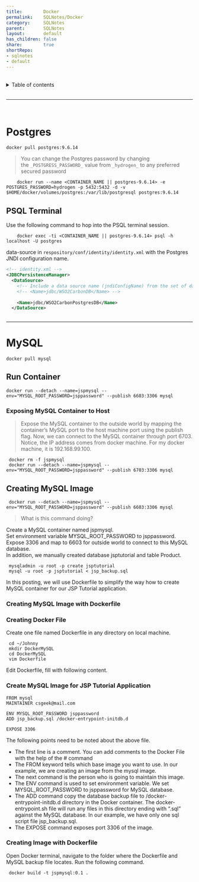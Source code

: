 ```yaml
---  
title:        Docker          
permalink:    SQLNotes/Docker          
category:     SQLNotes          
parent:       SQLNotes          
layout:       default          
has_children: false          
share:        true          
shortRepo:          
- sqlnotes          
- default          
---  
```

    
          
          
<br/>          
          
<details markdown="block">                
<summary>                
Table of contents                
</summary>                
{: .text-delta }                
1. TOC                
{:toc}                
</details>                
          
<br/>                
          
***                
          
<br/>         
    
# Postgres    
    
```shell    
docker pull postgres:9.6.14    
```    
    
> You can change the Postgres password by changing the `_POSTGRESS_PASSWORD_` value from `_hydrogen_` to any preferred secured password    
    
		docker run --name <CONTAINER_NAME || postgres-9.6.14> -e POSTGRES_PASSWORD=hydrogen -p 5432:5432 -d -v $HOME/docker/volumes/postgres:/var/lib/postgresql postgres:9.6.14    
    
## PSQL Terminal    
    
Use the following command to hop into the PSQL terminal session.    
    
		docker exec -ti <CONTAINER_NAME || postgres-9.6.14> psql -h localhost -U postgres    
    
data-source in `respository/conf/identity/identity.xml` with the Postgres JNDI configuration name.    
    
```xml    
<!-- identity.xml -->      
<JDBCPersistenceManager>      
  <DataSource>      
    <!-- Include a data source name (jndiConfigName) from the set of datasources defined in master-datasources.xml -->      
    <!-- <Name>jdbc/WSO2CarbonDB</Name> -->      
          
    <Name>jdbc/WSO2CarbonPostgresDB</Name>      
  </DataSource>      
      
```    
    
    
    
---  
    
# MySQL    
    
```shell    
docker pull mysql    
```    
    
## Run Container    
    
```shell    
docker run --detach --name=jspmysql --env="MYSQL_ROOT_PASSWORD=jsppassword" --publish 6603:3306 mysql    
```    
    
### Exposing MySQL Container to Host    
    
> Expose the MySQL container to the outside world by mapping the container’s MySQL port to the host machine port using the publish flag. Now, we can connect to the MySQL container through port 6703.    
> Notice, the IP address comes from docker machine. For my docker machine, it is 192.168.99.100.    
    
```shell    
 docker rm -f jspmysql    
 docker run --detach --name=jspmysql --env="MYSQL_ROOT_PASSWORD=jsppassword" --publish 6703:3306 mysql    
```    
    
## Creating MySQL Image    
    
```shell    
 docker run --detach --name=jspmysql --env="MYSQL_ROOT_PASSWORD=jsppassword" --publish 6603:3306 mysql    
```    
    
> What is this command doing?    
    
Create a MySQL container named jspmysql.    
Set environment variable MYSQL_ROOT_PASSWORD to jsppassword.    
Expose 3306 and map to 6603 for outside world to connect to this MySQL database.    
In addition, we manually created database jsptutorial and table Product.    
    
``` mysqladmin -u root -p create jsptutorial```    
``` mysql -u root -p jsptutorial < jsp_backup.sql```    
    
In this posting, we will use Dockerfile to simplify the way how to create MySQL container for our JSP Tutorial application.    
    
### Creating MySQL Image with Dockerfile    
    
### Creating Docker File    
    
Create one file named Dockerfile in any directory on local machine.    
    
``` cd ~/Johnny```    
``` mkdir DockerMySQL```    
``` cd DockerMySQL```    
``` vim Dockerfile```    
    
Edit Dockerfile, fill with following content.    
    
### Create MySQL Image for JSP Tutorial Application    
    
```    
FROM mysql    
MAINTAINER csgeek@mail.com    
    
ENV MYSQL_ROOT_PASSWORD jsppassword    
ADD jsp_backup.sql /docker-entrypoint-initdb.d    
    
EXPOSE 3306    
```    
    
The following points need to be noted about the above file.    
    
- The first line is a comment. You can add comments to the Docker File with the help of the # command    
- The FROM keyword tells which base image you want to use. In our example, we are creating an image from the mysql image.    
- The next command is the person who is going to maintain this image.    
- The ENV command is used to set environment variable. We set MYSQL_ROOT_PASSWORD to jsppassword for MySQL database.    
- The ADD command copy the database backup file to /docker-entrypoint-initdb.d directory in the Docker container. The docker-entrypoint.sh file will run any files in this directory ending with “.sql”    
  against the MySQL database. In our example, we have only one sql script file jsp_backup.sql.    
- The EXPOSE command exposes port 3306 of the image.    
    
### Creating Image with Dockerfile    
    
Open Docker terminal, navigate to the folder where the Dockerfile and MySQL backup file locates. Run the following command.    
    
``` docker build -t jspmysql:0.1 .```  